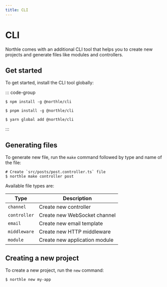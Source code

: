```yaml
---
title: CLI
---
```


# CLI

Northle comes with an additional CLI tool that helps you to create new projects and generate files like modules and controllers.

## Get started

To get started, install the CLI tool globally:

::: code-group
```shell [npm]
$ npm install -g @northle/cli
```

```shell [pnpm]
$ pnpm install -g @northle/cli
```

```shell [yarn]
$ yarn global add @northle/cli
```
:::

## Generating files

To generate new file, run the `make` command followed by type and name of the file:

```shell
# Create `src/posts/post.controller.ts` file
$ northle make controller post
```

Available file types are:

| Type         | Description                    |
| ------------ | ------------------------------ |
| `channel`    | Create new controller          |
| `controller` | Create new WebSocket channel   |
| `email`      | Create new email template      |
| `middleware` | Create new HTTP middleware     |
| `module`     | Create new application module  |

## Creating a new project

To create a new project, run the `new` command:

```shell
$ northle new my-app
```
